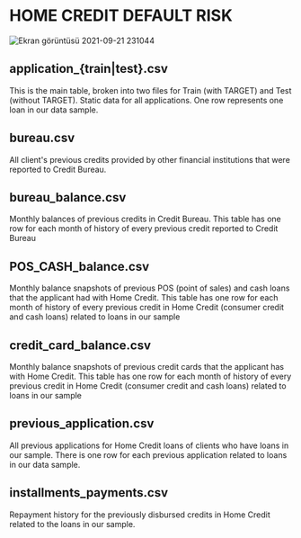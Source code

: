 # HOME CREDIT DEFAULT RISK

![Ekran görüntüsü 2021-09-21 231044](https://user-images.githubusercontent.com/73841520/134240680-c6ae8f65-9484-416d-9a5a-aa32dac44214.png)

## application_{train|test}.csv

This is the main table, broken into two files for Train (with TARGET) and Test (without TARGET).
Static data for all applications. One row represents one loan in our data sample.

## bureau.csv
All client's previous credits provided by other financial institutions that were reported to Credit Bureau.

## bureau_balance.csv
Monthly balances of previous credits in Credit Bureau.
This table has one row for each month of history of every previous credit reported to Credit Bureau

## POS_CASH_balance.csv
Monthly balance snapshots of previous POS (point of sales) and cash loans that the applicant had with Home Credit.
This table has one row for each month of history of every previous credit in Home Credit (consumer credit and cash loans) related to loans in our sample 

## credit_card_balance.csv
Monthly balance snapshots of previous credit cards that the applicant has with Home Credit.
This table has one row for each month of history of every previous credit in Home Credit (consumer credit and cash loans) related to loans in our sample 

## previous_application.csv
All previous applications for Home Credit loans of clients who have loans in our sample.
There is one row for each previous application related to loans in our data sample.

## installments_payments.csv
Repayment history for the previously disbursed credits in Home Credit related to the loans in our sample.



